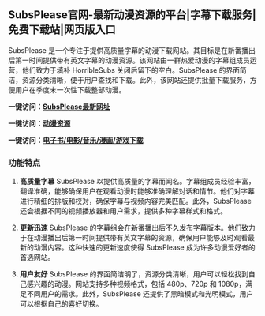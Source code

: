 <h2>SubsPlease官网-最新动漫资源的平台|字幕下载服务|免费下载站|网页版入口</h2>

SubsPlease 是一个专注于提供高质量字幕的动漫下载网站。其目标是在新番播出后第一时间提供带有英文字幕的动漫资源。该网站由一群热爱动漫的字幕组成员运营，他们致力于填补 HorribleSubs 关闭后留下的空白。SubsPlease 的界面简洁，资源分类清晰，便于用户查找和下载。此外，该网站还提供批量下载服务，方便用户在季度末一次性下载整部动漫。

<p><strong>一键访问：</strong><a href="https://www.xxsnav.com/sites/15919.html" target="_blank" ><strong>SubsPlease最新网址</strong></a></p>
<p><strong>一键访问：</strong><a href="https://www.xxsnav.com/favorites/dongmanziyuan" target="_blank" ><strong>动漫资源</strong></a></p>
<p><strong>一键访问：</strong><a href="https://wangpanziyuan.pages.dev/" target="_blank" ><strong>电子书/电影/音乐/漫画/游戏下载</strong></a></p>

### 功能特点
1. **高质量字幕**
   SubsPlease 以提供高质量的字幕而闻名。字幕组成员经验丰富，翻译准确，能够确保用户在观看动漫时能够准确理解对话和情节。他们对字幕进行精细的排版和校对，确保字幕与视频内容完美匹配。此外，SubsPlease 还会根据不同的视频播放器和用户需求，提供多种字幕样式和格式。

2. **更新迅速**
   SubsPlease 的字幕组会在新番播出后不久发布字幕版本。他们致力于在动漫播出后第一时间提供带有英文字幕的资源，确保用户能够及时观看最新的动漫内容。这种快速的更新速度使得 SubsPlease 成为许多动漫爱好者的首选网站。

3. **用户友好**
   SubsPlease 的界面简洁明了，资源分类清晰，用户可以轻松找到自己感兴趣的动漫。网站支持多种视频格式，包括 480p、720p 和 1080p，满足不同用户的需求。此外，SubsPlease 还提供了黑暗模式和光明模式，用户可以根据自己的喜好切换。

